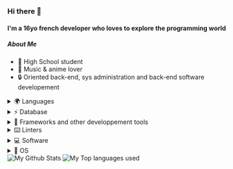 ### Hi there 👋

#### **I'm a 16yo french developer who loves to explore the programming world**

##### About Me

- 🏫 High School student
- 🎵 Music & anime lover
- 🔒 Oriented back-end, sys administration and back-end software developement
  
<details>
  <summary><bold>🌍 Languages</bold></summary>
  <img src="https://img.shields.io/badge/HTML5-E34F26?style=for-the-badge&logo=html5&logoColor=white" width=70px>
   <img src="https://img.shields.io/badge/JavaScript-323330?style=for-the-badge&logo=javascript&logoColor=F7DF1E" width=100px />
   <img src="https://img.shields.io/badge/TypeScript-007ACC?style=for-the-badge&logo=typescript&logoColor=white" width=100px />
   <img src="https://img.shields.io/badge/OpenJDK-ED8B00?style=for-the-badge&logo=openjdk&logoColor=white" width=80px />
</details>

<details>
  <summary><bold>⚡ Database</bold></summary>
  <img src="https://img.shields.io/badge/SQLite-07405E?style=for-the-badge&logo=sqlite&logoColor=white" height=20px />
  <img src="https://img.shields.io/badge/MySQL-00000F?style=for-the-badge&logo=mysql&logoColor=white" height=20px />
  <img src="https://img.shields.io/badge/MongoDB-4EA94B?style=for-the-badge&logo=mongodb&logoColor=white" height=20px />
</details>

<details>
  <summary><bold>🚀 Frameworks and other developpement tools</bold></summary>
   <img src="https://img.shields.io/badge/Node.js-43853D?style=for-the-badge&logo=node-dot-js&logoColor=white" width=65px />
   <img src="https://img.shields.io/badge/npm-CB3837?style=for-the-badge&logo=npm&logoColor=white" width=55px />
   <img src="https://img.shields.io/badge/Bootstrap-563D7C?style=for-the-badge&logo=bootstrap&logoColor=white" width=95px />
   <img src="https://img.shields.io/badge/Prisma-3982CE?style=for-the-badge&logo=Prisma&logoColor=white" width=75px />
</details>
 
<details>
  <summary>⌨️ <bold>Linters</bold></summary>
  <img src="https://img.shields.io/badge/eslint-3A33D1?style=for-the-badge&logo=eslint&logoColor=white" width=80px />
  <img src="https://img.shields.io/badge/prettier-1A2C34?style=for-the-badge&logo=prettier&logoColor=F7BA3E" width=80px />
</details>

<details>
  <summary><bold>💻 Software</bold></summary>
  <img src="https://img.shields.io/badge/Visual_Studio_Code-0078D4?style=for-the-badge&logo=visual%20studio%20code&logoColor=white" width=150px />
   <img src="https://img.shields.io/badge/IntelliJ_IDEA-000000.svg?style=for-the-badge&logo=intellij-idea&logoColor=white" width=120px />
</details>  
  
<details>
  <summary><bold>🐧 OS</bold></summary>
    <img src="https://img.shields.io/badge/mac%20os-000000?style=for-the-badge&logo=apple&logoColor=white" width=70px />
    <img src="https://img.shields.io/badge/Debian-A81D33?style=for-the-badge&logo=debian&logoColor=white" width=70px />
</details>
  
<img alt="My Github Stats" src="https://github-readme-stats.vercel.app/api?username=ItsJustAiko&show_icons=true&hide_border=true&theme=tokyonight" width:30px />
<img alt="My Top languages used" src="https://github-readme-stats.vercel.app/api/top-langs?username=ItsJustAiko&show_icons=true&theme=tokyonight&layout=compact" />
